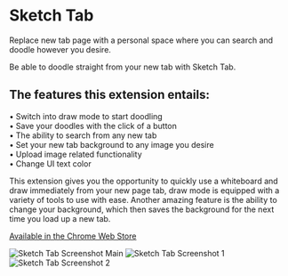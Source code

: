 # Sketch Tab
Replace new tab page with a personal space where you can search and doodle however you desire.

Be able to doodle straight from your new tab with Sketch Tab. 

## The features this extension entails:
• Switch into draw mode to start doodling<br>
• Save your doodles with the click of a button<br>
• The ability to search from any new tab<br>
• Set your new tab background to any image you desire<br>
• Upload image related functionality<br>
• Change UI text color<br>

This extension gives you the opportunity to quickly use a whiteboard and draw immediately from your new page tab, 
draw mode is equipped with a variety of tools to use with ease. Another amazing feature is the ability to change your background,
which then saves the background for the next time you load up a new tab.

[Available in the Chrome Web Store](https://chrome.google.com/webstore/detail/sketch-tab/pnkngfebkbjcehlgoflnfbflnbfkgibl)

![Sketch Tab Screenshot Main](https://i.imgur.com/AHFO7E8.png)
![Sketch Tab Screenshot 1](https://i.imgur.com/drCLTgK.png)
![Sketch Tab Screenshot 2](https://i.imgur.com/tKf5UHq.png)
